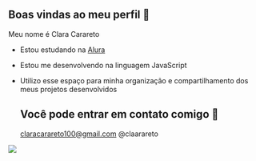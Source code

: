 ## Boas vindas ao meu perfil 🦩

Meu nome é Clara Carareto

- Estou estudando na [Alura](https://www.alura.com.br)
- Estou me desenvolvendo na linguagem JavaScript
- Utilizo esse espaço para minha organização e compartilhamento dos meus projetos desenvolvidos

  ## Você pode entrar em contato comigo 🦋

  claracarareto100@gmail.com
  @claarareto
  
 ![](https://media1.tenor.com/m/OHiZFWx-c3MAAAAC/naruto-shippuden-sakura-haruno.gif)
